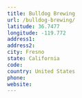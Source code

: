 ```yaml
---
title: Bulldog Brewing
url: /bulldog-brewing/
latitude: 36.7477
longitude: -119.772
address1: 
address2: 
city: Fresno
state: California
code: 
country: United States
phone: 
website: 
---
```


